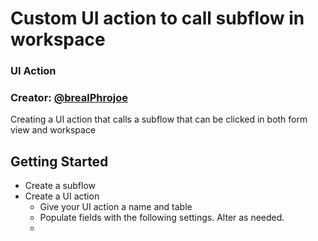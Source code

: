 # Custom UI action to call subflow in workspace

### UI Action

### Creator: [@brealPhrojoe](https://github.com/realPhrojoe)

Creating a UI action that calls a subflow that can be clicked in both form view and workspace

## Getting Started

* Create a subflow
* Create a UI action
  - Give your UI action a name and table
  - Populate fields with the following settings. Alter as needed.
  - 
